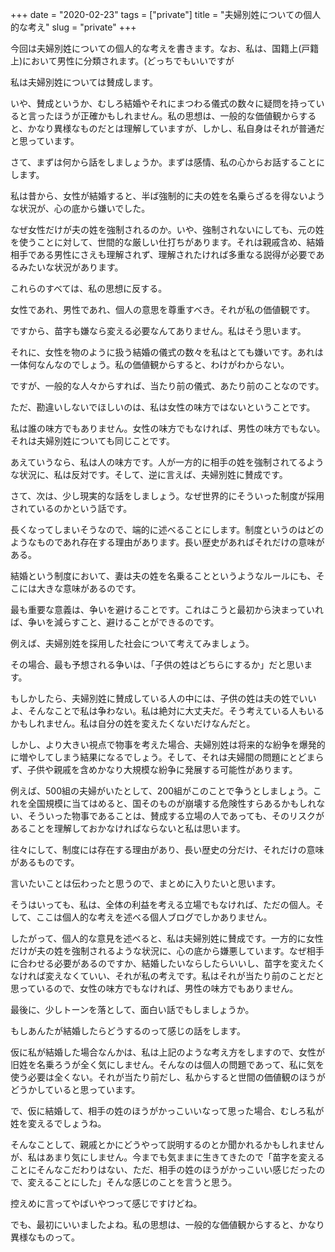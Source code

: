 +++
date = "2020-02-23"
tags = ["private"]
title = "夫婦別姓についての個人的な考え"
slug = "private"
+++

今回は夫婦別姓についての個人的な考えを書きます。なお、私は、国籍上(戸籍上)において男性に分類されます。(どっちでもいいですが

私は夫婦別姓については賛成します。

いや、賛成というか、むしろ結婚やそれにまつわる儀式の数々に疑問を持っていると言ったほうが正確かもしれません。私の思想は、一般的な価値観からすると、かなり異様なものだとは理解していますが、しかし、私自身はそれが普通だと思っています。

さて、まずは何から話をしましょうか。まずは感情、私の心からお話することにします。

私は昔から、女性が結婚すると、半ば強制的に夫の姓を名乗らざるを得ないような状況が、心の底から嫌いでした。

なぜ女性だけが夫の姓を強制されるのか。いや、強制されないにしても、元の姓を使うことに対して、世間的な厳しい仕打ちがあります。それは親戚含め、結婚相手である男性にさえも理解されず、理解されたければ多重なる説得が必要であるみたいな状況があります。

これらのすべては、私の思想に反する。

女性であれ、男性であれ、個人の意思を尊重すべき。それが私の価値観です。

ですから、苗字も嫌なら変える必要なんてありません。私はそう思います。

それに、女性を物のように扱う結婚の儀式の数々を私はとても嫌いです。あれは一体何なんなのでしょう。私の価値観からすると、わけがわからない。

ですが、一般的な人々からすれば、当たり前の儀式、あたり前のことなのです。

ただ、勘違いしないでほしいのは、私は女性の味方ではないということです。

私は誰の味方でもありません。女性の味方でもなければ、男性の味方でもない。それは夫婦別姓についても同じことです。

あえていうなら、私は人の味方です。人が一方的に相手の姓を強制されてるような状況に、私は反対です。そして、逆に言えば、夫婦別姓に賛成です。

さて、次は、少し現実的な話をしましょう。なぜ世界的にそういった制度が採用されているのかという話です。

長くなってしまいそうなので、端的に述べることにします。制度というのはどのようなものであれ存在する理由があります。長い歴史があればそれだけの意味がある。

結婚という制度において、妻は夫の姓を名乗ることというようなルールにも、そこには大きな意味があるのです。

最も重要な意義は、争いを避けることです。これはこうと最初から決まっていれば、争いを減らすこと、避けることができるのです。

例えば、夫婦別姓を採用した社会について考えてみましょう。

その場合、最も予想される争いは、「子供の姓はどちらにするか」だと思います。

もしかしたら、夫婦別姓に賛成している人の中には、子供の姓は夫の姓でいいよ、そんなことで私は争わない。私は絶対に大丈夫だ。そう考えている人もいるかもしれません。私は自分の姓を変えたくないだけなんだと。

しかし、より大きい視点で物事を考えた場合、夫婦別姓は将来的な紛争を爆発的に増やしてしまう結果になるでしょう。そして、それは夫婦間の問題にとどまらず、子供や親戚を含めかなり大規模な紛争に発展する可能性があります。

例えば、500組の夫婦がいたとして、200組がこのことで争うとしましょう。これを全国規模に当てはめると、国そのものが崩壊する危険性すらあるかもしれない、そういった物事であることは、賛成する立場の人であっても、そのリスクがあることを理解しておかなければならないと私は思います。

往々にして、制度には存在する理由があり、長い歴史の分だけ、それだけの意味があるものです。

言いたいことは伝わったと思うので、まとめに入りたいと思います。

そうはいっても、私は、全体の利益を考える立場でもなければ、ただの個人。そして、ここは個人的な考えを述べる個人ブログでしかありません。

したがって、個人的な意見を述べると、私は夫婦別姓に賛成です。一方的に女性だけが夫の姓を強制されるような状況に、心の底から嫌悪しています。なぜ相手に合わせる必要があるのですか、結婚したいならしたらいいし、苗字を変えたくなければ変えなくていい、それが私の考えです。私はそれが当たり前のことだと思っているので、女性の味方でもなければ、男性の味方でもありません。

最後に、少しトーンを落として、面白い話でもしましょうか。

もしあんたが結婚したらどうするのって感じの話をします。

仮に私が結婚した場合なんかは、私は上記のような考え方をしますので、女性が旧姓を名乗ろうが全く気にしません。そんなのは個人の問題であって、私に気を使う必要は全くない。それが当たり前だし、私からすると世間の価値観のほうがどうかしていると思っています。

で、仮に結婚して、相手の姓のほうがかっこいいなって思った場合、むしろ私が姓を変えるでしょうね。

そんなことして、親戚とかにどうやって説明するのとか聞かれるかもしれませんが、私はあまり気にしません。今までも気ままに生きてきたので「苗字を変えることにそんなこだわりはない、ただ、相手の姓のほうがかっこいい感じだったので、変えることにした」そんな感じのことを言うと思う。

控えめに言ってやばいやつって感じですけどね。

でも、最初にいいましたよね。私の思想は、一般的な価値観からすると、かなり異様なものって。

